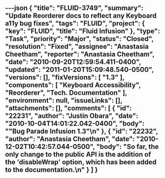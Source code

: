 ---json
{
  "title": "FLUID-3749",
  "summary": "Update Reorderer docs to reflect any Keyboard a11y bug fixes",
  "tags": "FLUID",
  "project": {
    "key": "FLUID",
    "title": "Fluid Infusion"
  },
  "type": "Task",
  "priority": "Major",
  "status": "Closed",
  "resolution": "Fixed",
  "assignee": "Anastasia Cheetham",
  "reporter": "Anastasia Cheetham",
  "date": "2010-09-20T12:59:54.411-0400",
  "updated": "2011-01-20T15:09:48.540-0500",
  "versions": [],
  "fixVersions": [
    "1.3"
  ],
  "components": [
    "Keyboard Accessibility",
    "Reorderer",
    "Tech. Documentation"
  ],
  "environment": null,
  "issueLinks": [],
  "attachments": [],
  "comments": [
    {
      "id": "22231",
      "author": "Justin Obara",
      "date": "2010-10-04T14:01:22.042-0400",
      "body": "\"Bug Parade Infusion 1.3\"\n"
    },
    {
      "id": "22232",
      "author": "Anastasia Cheetham",
      "date": "2010-12-02T10:42:57.044-0500",
      "body": "So far, the only change to the public API is the addition of the 'disableWrap' option, which has been added to the documentation.\n"
    }
  ]
}
---

        
